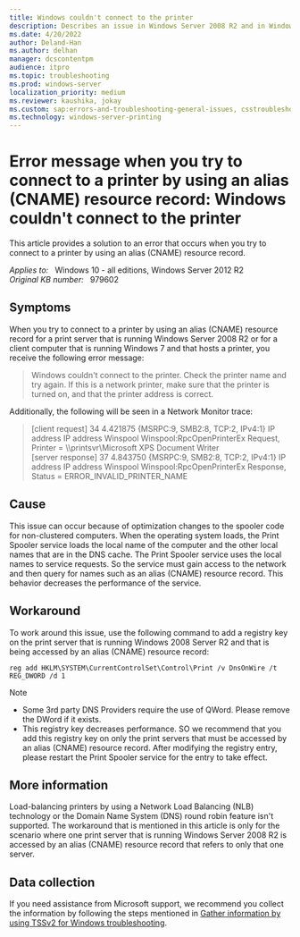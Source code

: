 ```yaml
---
title: Windows couldn't connect to the printer
description: Describes an issue in Windows Server 2008 R2 and in Windows 7 in which you cannot connect to a printer by using an alias CNAME resource record for a print server or a client that hosts a printer.
ms.date: 4/20/2022
author: Deland-Han
ms.author: delhan
manager: dcscontentpm
audience: itpro
ms.topic: troubleshooting
ms.prod: windows-server
localization_priority: medium
ms.reviewer: kaushika, jokay
ms.custom: sap:errors-and-troubleshooting-general-issues, csstroubleshoot
ms.technology: windows-server-printing
---
```

# Error message when you try to connect to a printer by using an alias (CNAME) resource record: Windows couldn't connect to the printer

This article provides a solution to an error that occurs when you try to connect to a printer by using an alias (CNAME) resource record.

_Applies to:_ &nbsp; Windows 10 - all editions,  Windows Server 2012 R2  
_Original KB number:_ &nbsp; 979602

## Symptoms

When you try to connect to a printer by using an alias (CNAME) resource record for a print server that is running Windows Server 2008 R2 or for a client computer that is running Windows 7 and that hosts a printer, you receive the following error message:

> Windows couldn't connect to the printer. Check the printer name and try again. If this is a network printer, make sure that the printer is turned on, and that the printer address is correct.

Additionally, the following will be seen in a Network Monitor trace:

> [client request]
34 4.421875 {MSRPC:9, SMB2:8, TCP:2, IPv4:1} IP address IP address Winspool Winspool:RpcOpenPrinterEx Request, Printer = \\\\printsvr\Microsoft XPS Document Writer  
[server response]
37 4.843750 {MSRPC:9, SMB2:8, TCP:2, IPv4:1} IP address IP address Winspool Winspool:RpcOpenPrinterEx Response, Status = ERROR_INVALID_PRINTER_NAME

## Cause

This issue can occur because of optimization changes to the spooler code for non-clustered computers. When the operating system loads, the Print Spooler service loads the local name of the computer and the other local names that are in the DNS cache. The Print Spooler service uses the local names to service requests. So the service must gain access to the network and then query for names such as an alias (CNAME) resource record. This behavior decreases the performance of the service.

## Workaround

To work around this issue, use the following command to add a registry key on the print server that is running Windows 2008 Server R2 and that is being accessed by an alias (CNAME) resource record:

`reg add HKLM\SYSTEM\CurrentControlSet\Control\Print /v DnsOnWire /t REG_DWORD /d 1`

> [!NOTE]
>
> - Some 3rd party DNS Providers require the use of QWord. Please remove the DWord if it exists.
> - This registry key decreases performance. SO we recommend that you add this registry key on only the print servers that must be accessed by an alias (CNAME) resource record. After modifying the registry entry, please restart the Print Spooler service for the entry to take effect.

## More information

Load-balancing printers by using a Network Load Balancing (NLB) technology or the Domain Name System (DNS) round robin feature isn't supported. The workaround that is mentioned in this article is only for the scenario where one print server that is running Windows Server 2008 R2 is accessed by an alias (CNAME) resource record that refers to only that one server.

## Data collection

If you need assistance from Microsoft support, we recommend you collect the information by following the steps mentioned in [Gather information by using TSSv2 for Windows troubleshooting](../../windows-client/windows-troubleshooters/gather-information-using-tssv2-windows-troubleshooting.md#printing).
